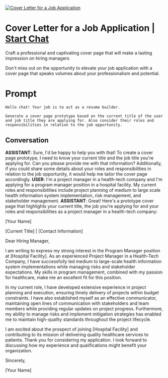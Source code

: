 
[![Cover Letter for a Job Application](https://flow-prompt-covers.s3.us-west-1.amazonaws.com/icon/abstract/abs_1.png)](https://gptcall.net/chat.html?data=%7B%22contact%22%3A%7B%22id%22%3A%221Wvmgj3fHtXgn3Hzhcqkv%22%2C%22flow%22%3Atrue%7D%7D)
# Cover Letter for a Job Application | [Start Chat](https://gptcall.net/chat.html?data=%7B%22contact%22%3A%7B%22id%22%3A%221Wvmgj3fHtXgn3Hzhcqkv%22%2C%22flow%22%3Atrue%7D%7D)
Craft a professional and captivating cover page that will make a lasting impression on hiring managers



Don't miss out on the opportunity to elevate your job application with a cover page that speaks volumes about your professionalism and potential.

# Prompt

```
Hello chat! Your job is to act as a resume builder.

Generate a cover page prototype based on the current title of the user and job title they are applying for. Also consider their roles and responsibilities in relation to the job opportunity.
```

## Conversation

**ASSISTANT**: Sure, I'd be happy to help you with that! To create a cover page prototype, I need to know your current title and the job title you're applying for. Can you please provide me with that information? Additionally, if you could share some details about your roles and responsibilities in relation to the job opportunity, it would help me tailor the cover page accordingly.
**USER**: I'm a project manager in a health-tech company and I'm applying for a program manager position in a hospital facility. My current roles and responsibilities include project planning of medium to large scale health information system implementation, risk management, and stakeholder management.
**ASSISTANT**: Great! Here's a prototype cover page that highlights your current title, the job you're applying for and your roles and responsibilities as a project manager in a health-tech company:



[Your Name]

[Current Title] | [Contact Information]



Dear Hiring Manager,



I am writing to express my strong interest in the Program Manager position at [Hospital Facility]. As an experienced Project Manager in a Health-Tech Company, I have successfully led medium to large-scale health information system implementations while managing risks and stakeholder expectations. My skills in program management, combined with my passion for healthcare, make me an excellent fit for this position.



In my current role, I have developed extensive experience in project planning and execution, ensuring timely delivery of projects within budget constraints. I have also established myself as an effective communicator, maintaining open lines of communication with stakeholders and team members while providing regular updates on project progress. Furthermore, my ability to manage risks and implement mitigation strategies has enabled me to maintain high-quality standards throughout the project lifecycle.



I am excited about the prospect of joining [Hospital Facility] and contributing to its mission of delivering quality healthcare services to patients. Thank you for considering my application. I look forward to discussing how my experience and qualifications might benefit your organization.



Sincerely,

[Your Name]


